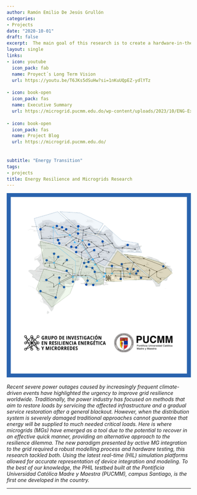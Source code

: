 ```yaml
---
author: Ramón Emilio De Jesús Grullón
categories:
- Projects
date: "2020-10-01"
draft: false
excerpt:  The main goal of this research is to create a hardware-in-the-loop laboratory testbed in the PUCMM-Santiago campus, where scenario modelling and control techniques related to the improvement of resilience through microgrid formation are evaluated. The laboratory allows for the integration of real-time simulation (us/ns) with physical systems representative of the scenarios that are studied, forming a microgrid laboratory that will be used both for research and teaching.
layout: single
links:
- icon: youtube
  icon_pack: fab
  name: Proyect´s Long Term Vision
  url: https://youtu.be/T6JKs5dSuHw?si=1nKuUQpEZ-ydlYTz
  
- icon: book-open
  icon_pack: fas
  name: Executive Summary
  url: https://microgrid.pucmm.edu.do/wp-content/uploads/2023/10/ENG-ExecutiveSummary-MicrogridResearchPUCMM_2023-10-05.pdf
  
- icon: book-open
  icon_pack: fas
  name: Project Blog
  url: https://microgrid.pucmm.edu.do/


subtitle: "Energy Transition"
tags:
- projects
title: Energy Resilience and Microgrids Research
---
```


![Sinapsis](featured-hex.png)

*Recent severe power outages caused by increasingly frequent climate-driven events have highlighted the urgency to improve grid resilience worldwide. Traditionally, the power industry has focused on methods that aim to restore loads by servicing the affected infrastructure and a gradual service restoration after a general blackout. However, when the distribution system is severely damaged traditional approaches cannot guarantee that energy will be supplied to much needed critical loads. Here is where microgrids (MGs) have emerged as a tool due to the potential to recover in an effective quick manner, providing an alternative approach to the resilience dilemma. The new paradigm presented by active MG integration to the grid required a robust modelling process and hardware testing, this research tackled both. Using the latest real-time (HIL) simulation platforms allowed for accurate representation of device integration and modeling. To the best of our knowledge, the PHIL testbed built at the Pontificia Universidad Católica Madre y Maestra (PUCMM), campus Santiago, is the first one developed in the country.*  

---



